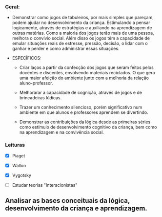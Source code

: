 ### Geral:
   - Demonstrar como jogos de tabuleiros, por mais simples que pareçam, podem ajudar no desenvolvimento da criança. Estimulando a pensar logicamente, através de estratégias e auxiliando na aprendizagem de outras matérias. Como a maioria dos jogos terão mais de uma pessoa, melhora o convívio social. Além disso os jogos têm a capacidade de emular situações reais de estresse, pressão, decisão, o lidar com o ganhar e perder e como administrar essas situações.

- ESPECÍFICOS:
   - Criar laços a partir da confecção dos jogos que seram feitos pelos docentes e discentes, envolvendo materiais reciclados. O que gera uma maior afeição do ambiente junto com a melhoria da relação aluno-professor.
   
   - Melhorarar a capacidade de cognição, através de jogos e de brincadeiras lúdicas.
   
   - Trazer um conhecimento silencioso, porém significativo num ambiente em que alunos e professores aprendem se divertindo.
   
   - Demonstrar as contribuições da lógica desde as primeiras séries como estímulo de desenvolvimento cognitivo da criança, bem como na aprendizagem e na convivência social.


### Leituras

- [x] Piaget
- [x] Wallon
- [x] Vygotsky
- [ ] Estudar teorias "Interacionistas"


## Analisar as bases conceituais da lógica, desenvolvimento da criança e aprendizagem.
